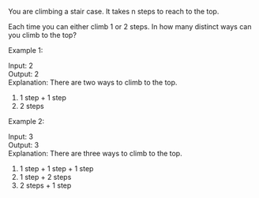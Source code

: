You are climbing a stair case. It takes n steps to reach to the top.

Each time you can either climb 1 or 2 steps. In how many distinct ways can you climb to the top?

Example 1:

Input: 2<br> Output: 2<br> Explanation: There are two ways to climb to the
top.
1. 1 step + 1 step
2. 2 steps

Example 2:

Input: 3<br>
Output: 3<br>
Explanation: There are three ways to climb to the top.
1. 1 step + 1 step + 1 step
2. 1 step + 2 steps
3. 2 steps + 1 step